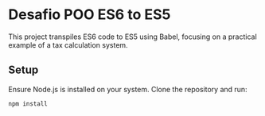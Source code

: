 # Desafio POO ES6 to ES5

This project transpiles ES6 code to ES5 using Babel, focusing on a practical example of a tax calculation system.

## Setup

Ensure Node.js is installed on your system. Clone the repository and run:

```bash
npm install